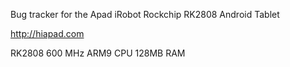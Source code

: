 Bug tracker for the Apad iRobot Rockchip RK2808 Android Tablet

http://hiapad.com

RK2808 600 MHz ARM9 CPU
128MB RAM